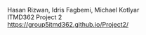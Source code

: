 Hasan Rizwan, Idris Fagbemi, Michael Kotlyar\
ITMD362 Project 2\
https://group5itmd362.github.io/Project2/

